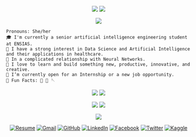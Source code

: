 <p align="center">
  <img src="https://user-images.githubusercontent.com/77389840/200391129-cb5dbc15-4cac-461b-b457-8f9fa8d8e241.png">
  <img src="https://readme-typing-svg.demolab.com?font=Lustria&size=23&pause=1000&color=000000&center=true&vCenter=true&width=435&lines=AI+STUDENT;Bio-inspired+Technologies+Enthusiast;Believer+in+Learning+by+Doing;Always+looking+for+new+opportunities">
</p>
<p align="center">
  <img src="https://user-images.githubusercontent.com/77389840/200393585-0988f72a-f03b-4f2e-8cd1-f36b25a54ef4.png">
</p>

````
Pronouns: She/her
🎓 I'm currently a senior artificial intelligence engineering student at ENSIAS.
🔭 I have a strong interest in Data Science and Artificial Intelligence and their applications in healthcare.
💖 In a complicated relationship with Neural Networks.
🌱 I love to learn and build something new, productive, innovative, and creative.
🚩 I’m currently open for an Internship or a new job opportunity.
🐼 Fun Facts: 📖 🎵 🪡 
````


<p align="center">
  <img src="https://user-images.githubusercontent.com/77389840/200393458-fca37365-507e-40fb-8ed9-1aca8acaa156.png">
  <img src="https://user-images.githubusercontent.com/77389840/200393690-21c1d39e-d857-46c2-88b8-f47c37d0ffdd.png">
</p>

<p align="center">
  <img src="https://user-images.githubusercontent.com/77389840/200393335-8cbd9178-fda7-4b36-8383-28d4e8db13a8.png">
  <img src="https://user-images.githubusercontent.com/77389840/200393942-19b9afdd-97be-4b16-ab46-65ee8c1f5fc0.png">
</p>

<p align="center">
  <img src="https://user-images.githubusercontent.com/77389840/200393093-84cadd97-b6b5-49ec-a0d3-e1ab03d6929d.png">
</p>
<p align="center">
	<a href="https://drive.google.com/file/d/1gER7LYpQ-Pl1kECLAAP-3BfuG_CAseD5/view?usp=sharing"><img src="https://img.icons8.com/bubbles/50/000000/resume.png" alt="Resume"/></a>
	<a href="mailto:karibjihane@gmail.com"><img src="https://img.icons8.com/bubbles/50/000000/gmail.png" alt="Gmail"/></a>
	<a href="https://github.com/Jihanekb"><img src="https://img.icons8.com/bubbles/50/000000/github.png" alt="GitHub"/></a>
	<a href="https://www.linkedin.com/in/jihane-karib-360918205/"><img src="https://img.icons8.com/bubbles/50/000000/linkedin.png" alt="LinkedIn"/></a>
	<a href="https://www.facebook.com/solumcerulean"><img src="https://img.icons8.com/bubbles/50/000000/facebook-new.png" alt="Facebook"/></a>
	<a href="https://twitter.com/jihanekarib"><img src="https://img.icons8.com/bubbles/50/000000/twitter-circled.png" alt="Twitter"/></a>
	<a href="https://www.kaggle.com/solumelysia"><img src="https://img.icons8.com/bubbles/50/000000/X9xhn0_Nf5rZ/kik.png" alt="Kaggle"/></a>
</p>

<!---
Jihanekb/Jihanekb is a ✨ special ✨ repository because its `README.md` (this file) appears on your GitHub profile.
You can click the Preview link to take a look at your changes.
--->
